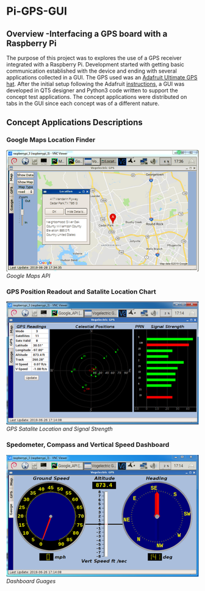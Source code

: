 # Pi-GPS-GUI
## Overview -Interfacing a GPS board with a Raspberry Pi
The purpose of this project was to explores the use of a GPS receiver integrated with a Raspberry Pi. Development started with getting basic communication established with the device and ending with several applications collected in a GUI. The GPS used was an <a href="https://learn.adafruit.com/adafruit-ultimate-gps-hat-for-raspberry-pi/overview">Adafruit Ultimate GPS hat</a>. After the initial setup following the Adafruit [instructions](DOC/adafruit-ultimate-gps-hat-for-raspberry-pi.pdf), a GUI was developed in QT5 designer and Python3 code written to support the concept test applications. The concept applications were distributed on tabs in the GUI since each concept was of a different nature.
## Concept Applications Descriptions

### Google Maps Location Finder
![Screenshot1](IMG/Tab1_Screenshot6in.png)*Google Maps API*
### GPS Position Readout and Satalite Location Chart
![Screenshot2](IMG/Tab2_Screenshot6in.png)*GPS Satalite Location and Signal Strength*
### Spedometer, Compass and Vertical Speed Dashboard
![Screenshot3](IMG/Tab3_Screenshot6in.png)*Dashboard Guages*

